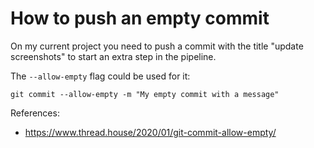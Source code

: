 # How to push an empty commit

On my current project you need to push a commit with the title "update screenshots" to start an extra step in the pipeline.

The `--allow-empty` flag could be used for it:

```
git commit --allow-empty -m "My empty commit with a message"
```

References:
* https://www.thread.house/2020/01/git-commit-allow-empty/